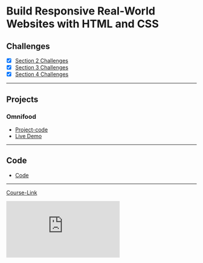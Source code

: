 # Build Responsive Real-World Websites with HTML and CSS

## Challenges

- [x] [Section 2 Challenges](./Challenges/02-Challenges/)
- [x] [Section 3 Challenges](./Challenges/03-Challenges/)
- [x] [Section 4 Challenges](./Challenges/04-Challenges/)

---

## Projects

### Omnifood

- [Project-code](./Projects/Omnifood) <br>
- [Live Demo](https://omnifood-omarsh.netlify.app/)

---

## Code

- [Code](Code)

---

[Course-Link](https://www.udemy.com/course/design-and-develop-a-killer-website-with-html5-and-css3)<br>

![Certificate](https://raw.githubusercontent.com/osb910/Kalbonyan-Elmarsos/f09614684979e4395e26308824cd89d9845cd48a/02-Udemy/01_Build-Responsive-Real-World-Websites-with-HTML-and-CSS/Certificate_Build%20Responsive%20Real-World%20Websites%20with%20HTML%20and%20CSS.pdf)
